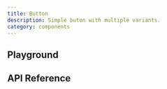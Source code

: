 ```yaml
---
title: Button
description: Simple buton with multiple variants.
category: components
---
```


<script lang="ts">
    import ApiReferenceComponent from '$lib/components/api-reference/ApiReferenceComponent.svelte';
    import Playground from '$lib/content/components/button/playground.svelte';
    import { buttonSchema } from '$lib/content/components/button/schema.js';
</script>

## Playground

<Playground/>

## API Reference

<ApiReferenceComponent schema={buttonSchema}/>
